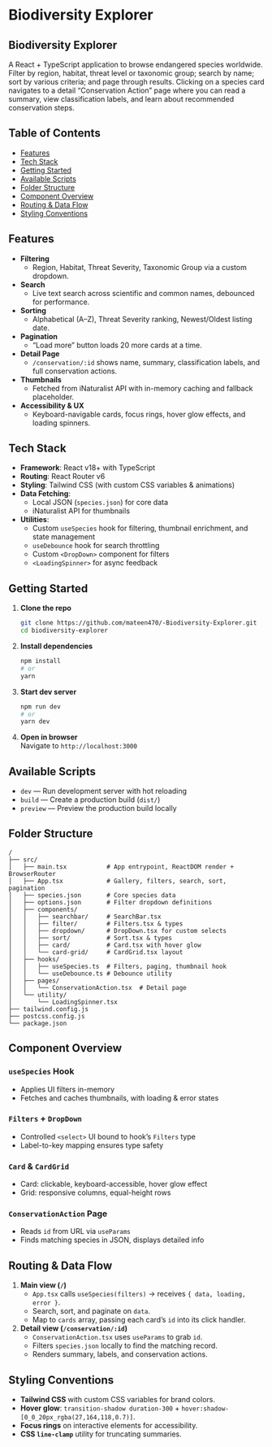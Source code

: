 #  Biodiversity Explorer
## Biodiversity Explorer

A React + TypeScript application to browse endangered species worldwide. Filter by region, habitat, threat level or taxonomic group; search by name; sort by various criteria; and page through results. Clicking on a species card navigates to a detail “Conservation Action” page where you can read a summary, view classification labels, and learn about recommended conservation steps.

## Table of Contents

- [Features](#features)
- [Tech Stack](#tech-stack)
- [Getting Started](#getting-started)
- [Available Scripts](#available-scripts)
- [Folder Structure](#folder-structure)
- [Component Overview](#component-overview)
- [Routing & Data Flow](#routing--data-flow)
- [Styling Conventions](#styling-conventions)

## Features

- **Filtering**
  - Region, Habitat, Threat Severity, Taxonomic Group via a custom dropdown.
- **Search**
  - Live text search across scientific and common names, debounced for performance.
- **Sorting**
  - Alphabetical (A–Z), Threat Severity ranking, Newest/Oldest listing date.
- **Pagination**
  - “Load more” button loads 20 more cards at a time.
- **Detail Page**
  - `/conservation/:id` shows name, summary, classification labels, and full conservation actions.
- **Thumbnails**
  - Fetched from iNaturalist API with in-memory caching and fallback placeholder.
- **Accessibility & UX**
  - Keyboard-navigable cards, focus rings, hover glow effects, and loading spinners.

## Tech Stack

- **Framework**: React v18+ with TypeScript
- **Routing**: React Router v6
- **Styling**: Tailwind CSS (with custom CSS variables & animations)
- **Data Fetching**:
  - Local JSON (`species.json`) for core data
  - iNaturalist API for thumbnails
- **Utilities**:
  - Custom `useSpecies` hook for filtering, thumbnail enrichment, and state management
  - `useDebounce` hook for search throttling
  - Custom `<DropDown>` component for filters
  - `<LoadingSpinner>` for async feedback

## Getting Started

1. **Clone the repo**
   ```bash
   git clone https://github.com/mateen470/-Biodiversity-Explorer.git
   cd biodiversity-explorer
   ```
2. **Install dependencies**
   ```bash
   npm install
   # or
   yarn
   ```
3. **Start dev server**
   ```bash
   npm run dev
   # or
   yarn dev
   ```
4. **Open in browser**  
   Navigate to `http://localhost:3000`

## Available Scripts

- `dev` — Run development server with hot reloading
- `build` — Create a production build (`dist/`)
- `preview` — Preview the production build locally

## Folder Structure

```
/
├── src/
│   ├── main.tsx           # App entrypoint, ReactDOM render + BrowserRouter
│   ├── App.tsx            # Gallery, filters, search, sort, pagination
│   ├── species.json       # Core species data
│   ├── options.json       # Filter dropdown definitions
│   ├── components/
│   │   ├── searchbar/     # SearchBar.tsx
│   │   ├── filter/        # Filters.tsx & types
│   │   ├── dropdown/      # DropDown.tsx for custom selects
│   │   ├── sort/          # Sort.tsx & types
│   │   ├── card/          # Card.tsx with hover glow
│   │   └── card-grid/     # CardGrid.tsx layout
│   ├── hooks/
│   │   ├── useSpecies.ts  # Filters, paging, thumbnail hook
│   │   └── useDebounce.ts # Debounce utility
│   ├── pages/
│   │   └── ConservationAction.tsx  # Detail page
│   └── utility/
│       └── LoadingSpinner.tsx
├── tailwind.config.js
├── postcss.config.js
└── package.json
```

## Component Overview

### `useSpecies` Hook

- Applies UI filters in-memory
- Fetches and caches thumbnails, with loading & error states

### `Filters` + `DropDown`

- Controlled `<select>` UI bound to hook’s `Filters` type
- Label-to-key mapping ensures type safety

### `Card` & `CardGrid`

- Card: clickable, keyboard-accessible, hover glow effect
- Grid: responsive columns, equal-height rows

### `ConservationAction` Page

- Reads `id` from URL via `useParams`
- Finds matching species in JSON, displays detailed info

## Routing & Data Flow

1. **Main view (`/`)**
   - `App.tsx` calls `useSpecies(filters)` → receives `{ data, loading, error }`.
   - Search, sort, and paginate on `data`.
   - Map to `cards` array, passing each card’s `id` into its click handler.
2. **Detail view (`/conservation/:id`)**
   - `ConservationAction.tsx` uses `useParams` to grab `id`.
   - Filters `species.json` locally to find the matching record.
   - Renders summary, labels, and conservation actions.

## Styling Conventions

- **Tailwind CSS** with custom CSS variables for brand colors.
- **Hover glow**: `transition-shadow duration-300` + `hover:shadow-[0_0_20px_rgba(27,164,118,0.7)]`.
- **Focus rings** on interactive elements for accessibility.
- **CSS `line-clamp`** utility for truncating summaries.
